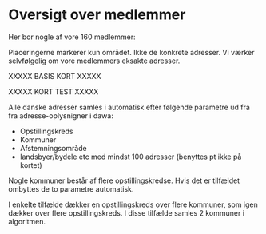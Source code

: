 # Oversigt over medlemmer

Her bor nogle af vore 160 medlemmer:

Placeringerne markerer kun området. Ikke de konkrete adresser. Vi værker selvfølgelig om vore medlemmers eksakte adresser.

XXXXX BASIS KORT XXXXX
<script src='https://alslug.dk/api/aktiviteter/alle.js'   ></script>
XXXXX KORT TEST XXXXX

Alle danske adresser samles i automatisk efter følgende parametre ud fra fra adresse-oplysnigner i dawa:

- Opstillingskreds
- Kommuner
- Afstemningsområde
- landsbyer/bydele etc med mindst 100 adresser (benyttes pt ikke på kortet)

Nogle kommuner består af flere opstillingskredse. Hvis det er tilfældet ombyttes de to parametre automatisk.

I enkelte tilfælde dækker en opstillingskreds over flere kommuner, som igen dækker over flere opstillingskreds. I disse tilfælde samles 2 kommuner i algoritmen.
